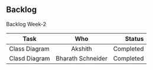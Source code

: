 ## Backlog


Backlog Week-2

| Task        | Who         | Status  |
| ------------- |:-------------:| -----:|
| Class Diagram     | Akshith  | Completed |
| Clasd Diagram  | Bharath Schneider    |   Completed |
